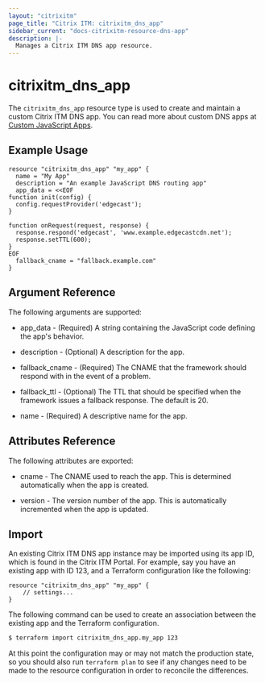 ```yaml
---
layout: "citrixitm"
page_title: "Citrix ITM: citrixitm_dns_app"
sidebar_current: "docs-citrixitm-resource-dns-app"
description: |-
  Manages a Citrix ITM DNS app resource.
---
```


# citrixitm_dns_app

The `citrixitm_dns_app` resource type is used to create and maintain a custom Citrix ITM DNS app. You can read more about custom DNS apps at [Custom JavaScript Apps](https://docs.citrix.com/en-us/citrix-intelligent-traffic-management/openmix.html#custom-javascript-apps).

## Example Usage

```hcl
resource "citrixitm_dns_app" "my_app" {
  name = "My App"
  description = "An example JavaScript DNS routing app"
  app_data = <<EOF
function init(config) {
  config.requestProvider('edgecast');
}

function onRequest(request, response) {
  response.respond('edgecast', 'www.example.edgecastcdn.net');
  response.setTTL(600);
}
EOF
  fallback_cname = "fallback.example.com"
}
```

## Argument Reference

The following arguments are supported:

* app_data - (Required) A string containing the JavaScript code defining the app's behavior.

* description - (Optional) A description for the app.

* fallback_cname - (Required) The CNAME that the framework should respond with in the event of a problem.

* fallback_ttl - (Optional) The TTL that should be specified when the framework issues a fallback response. The default is 20.

* name - (Required) A descriptive name for the app.

## Attributes Reference

The following attributes are exported:

* cname - The CNAME used to reach the app. This is determined automatically when the app is created.

* version - The version number of the app. This is automatically incremented when the app is updated.

## Import

An existing Citrix ITM DNS app instance may be imported using its app ID, which is found in the Citrix ITM Portal. For example, say you have an existing app with ID 123, and a Terraform configuration like the following:

```hcl
resource "citrixitm_dns_app" "my_app" {
    // settings...
}
```

The following command can be used to create an association between the existing app and the Terraform configuration.

```bash
$ terraform import citrixitm_dns_app.my_app 123
```

At this point the configuration may or may not match the production state, so you should also run `terraform plan` to see if any changes need to be made to the resource configuration in order to reconcile the differences.
